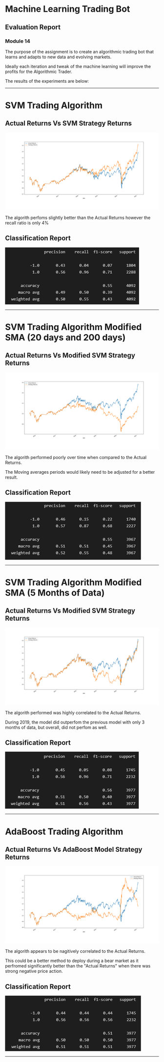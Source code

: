# Machine Learning Trading Bot
## Evaluation Report
### Module 14

 The purpose of the assignment is to create an algorithmic trading bot that learns and adapts to new data and evolving markets. 

Ideally each iteration and tweak of the machine learning will improve the profits for the Algorithmic Trader.

The results of the experiments are below:

---

# SVM Trading Algorithm 

## Actual Returns Vs SVM Strategy Returns
![](./Resources/Original_SVM_Classifier_Returns.png)

The algorith perfoms slightly better than the Actual Returns however the recall ratio is only 4%

## Classification Report

![](./Resources/SVM_3_Months_Classification.png)

---

# SVM Trading Algorithm Modified SMA (20 days and 200 days)

## Actual Returns Vs Modified SVM Strategy Returns
![](./Resources/Original_SVM_Classifier_Returns_Short20_Long200.png)

The algorith performed poorly over time when compared to the Actual Returns.

The Moving averages periods would likely need to be adjusted for a better result.

## Classification Report


![](./Resources/SVM_3_Months_Classification_short20_Long_200.png)

---

# SVM Trading Algorithm Modified SMA (5 Months of Data)

## Actual Returns Vs Modified SVM Strategy Returns
![](./Resources/Original_SVM_Classifier_Returns_5_Months.png)

The algorith performed was highly correlated to the Actual Returns.

During 2019, the model did outperfom the previous model with only 3 months of data, but overall, did not perfom as well.

## Classification Report


![](./Resources/SVM_5_Months_Classification.png)

---

# AdaBoost Trading Algorithm

## Actual Returns Vs AdaBoost Model  Strategy Returns
![](./Resources/AdaBoost_Classifier_Returns.png)

The algorith appears to be nagitively correlated to the Actual Returns.

This could be a better method to deploy during a bear market as it perfromed significantly better than the "Actual Returns" when there was strong negative price action.


## Classification Report


![](./Resources/lr_Testing_report_AdaBoost.png)

---